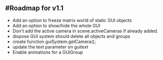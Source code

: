 #Roadmap for v1.1
----------------------

* Add an option to freeze matrix world of static GUI objects
* Add an option to show/hide the whole GUI
* Don't add the active camera in scene.activeCameras if already added.
* dispose GUI system should delete all objects and groups
* create function guiSystem.getCamera();
* update the text parameter on guitext
* Enable animations for a GUIGroup